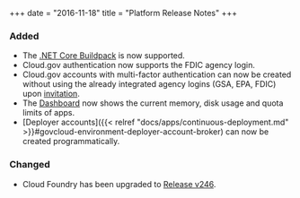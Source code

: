 +++
date = "2016-11-18"
title = "Platform Release Notes"
+++

### Added
- The [.NET Core Buildpack](https://docs.cloudfoundry.org/buildpacks/dotnet-core/index.html) is now supported.
- Cloud.gov authentication now supports the FDIC agency login.
- Cloud.gov accounts with multi-factor authentication can now be created without using the already integrated agency logins (GSA, EPA, FDIC) upon [invitation](https://invite.fr.cloud.gov). 
- The [Dashboard](https://dashboard.fr.cloud.gov) now shows the current memory, disk usage and quota limits of apps.
- [Deployer accounts]({{< relref "docs/apps/continuous-deployment.md" >}}#govcloud-environment-deployer-account-broker) can now be created programmatically.

### Changed
- Cloud Foundry has been upgraded to [Release v246](https://github.com/cloudfoundry/cf-release/releases/tag/v246).
